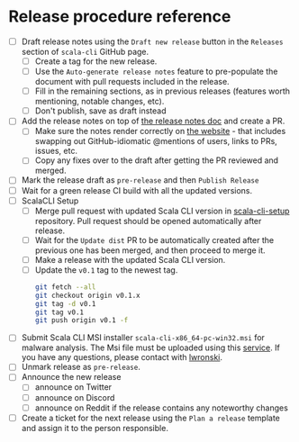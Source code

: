 # Release procedure reference

- [ ] Draft release notes using the `Draft new release` button in the `Releases` section of `scala-cli` GitHub page.
    - [ ] Create a tag for the new release.
    - [ ] Use the `Auto-generate release notes` feature to pre-populate the document with pull requests included in the
      release.
    - [ ] Fill in the remaining sections, as in previous releases (features worth mentioning, notable changes, etc).
    - [ ] Don't publish, save as draft instead
- [ ] Add the release notes on top
  of [the release notes doc](https://github.com/VirtusLab/scala-cli/blob/main/website/docs/release_notes.md) and
  create a PR.
    - [ ] Make sure the notes render correctly on [the website](https://scala-cli.virtuslab.org/docs/release_notes) - that
      includes swapping out GitHub-idiomatic @mentions of users, links to PRs, issues, etc.
    - [ ] Copy any fixes over to the draft after getting the PR reviewed and merged.
- [ ] Mark the release draft as `pre-release` and then `Publish Release`
- [ ] Wait for a green release CI build with all the updated versions.
- [ ] ScalaCLI Setup
    - [ ] Merge pull request with updated Scala CLI version
      in [scala-cli-setup](https://github.com/VirtusLab/scala-cli-setup) repository. Pull request should be opened
      automatically after release.
    - [ ] Wait for the `Update dist` PR to be automatically created after the previous one has been merged, and then
      proceed to merge it.
    - [ ] Make a release with the updated Scala CLI version.
    - [ ] Update the `v0.1` tag to the newest tag.
      ```bash
      git fetch --all
      git checkout origin v0.1.x
      git tag -d v0.1
      git tag v0.1
      git push origin v0.1 -f  
      ```
- [ ] Submit Scala CLI MSI installer `scala-cli-x86_64-pc-win32.msi` for malware analysis. The Msi file must be uploaded
  using this [service](https://www.microsoft.com/en-us/wdsi/filesubmission). If you have any questions, please contact
  with [lwronski](https://github.com/lwronski).
- [ ] Unmark release as `pre-release`.
- [ ] Announce the new release
    - [ ] announce on Twitter
    - [ ] announce on Discord
    - [ ] announce on Reddit if the release contains any noteworthy changes
- [ ] Create a ticket for the next release using the `Plan a release` template and assign it to the person responsible.
